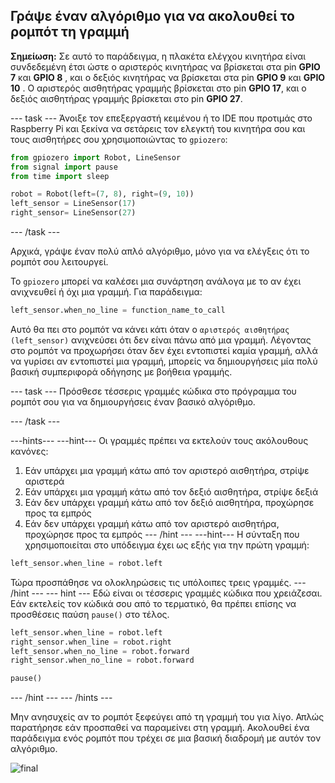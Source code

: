 ## Γράψε έναν αλγόριθμο για να ακολουθεί το ρομπότ τη γραμμή

**Σημείωση:** Σε αυτό το παράδειγμα, η πλακέτα ελέγχου κινητήρα είναι συνδεδεμένη έτσι ώστε ο αριστερός κινητήρας να βρίσκεται στα pin **GPIO 7** και **GPIO 8** , και ο δεξιός κινητήρας να βρίσκεται στα pin **GPIO 9** και **GPIO 10** . Ο αριστερός αισθητήρας γραμμής βρίσκεται στο pin **GPIO 17**, και ο δεξιός αισθητήρας γραμμής βρίσκεται στο pin **GPIO 27**.

\--- task \--- Άνοιξε τον επεξεργαστή κειμένου ή το IDE που προτιμάς στο Raspberry Pi και ξεκίνα να σετάρεις τον ελεγκτή του κινητήρα σου και τους αισθητήρες σου χρησιμοποιώντας το `gpiozero`:

```python
from gpiozero import Robot, LineSensor
from signal import pause
from time import sleep

robot = Robot(left=(7, 8), right=(9, 10)) 
left_sensor = LineSensor(17)
right_sensor= LineSensor(27)
```

\--- /task \---

Αρχικά, γράψε έναν πολύ απλό αλγόριθμο, μόνο για να ελέγξεις ότι το ρομπότ σου λειτουργεί.

Το `gpiozero` μπορεί να καλέσει μια συνάρτηση ανάλογα με το αν έχει ανιχνευθεί ή όχι μια γραμμή. Για παράδειγμα:

```python
left_sensor.when_no_line = function_name_to_call
```

Αυτό θα πει στο ρομπότ να κάνει κάτι όταν ο `αριστερός αισθητήρας (left_sensor)` ανιχνεύσει ότι δεν είναι πάνω από μια γραμμή. Λέγοντας στο ρομπότ να προχωρήσει όταν δεν έχει εντοπιστεί καμία γραμμή, αλλά να γυρίσει αν εντοπιστεί μια γραμμή, μπορείς να δημιουργήσεις μία πολύ βασική συμπεριφορά οδήγησης με βοήθεια γραμμής.

\--- task \--- Πρόσθεσε τέσσερις γραμμές κώδικα στο πρόγραμμα του ρομπότ σου για να δημιουργήσεις έναν βασικό αλγόριθμο.

\--- /task \---

\---hints\--- \---hint\--- Οι γραμμές πρέπει να εκτελούν τους ακόλουθους κανόνες:

1. Εάν υπάρχει μια γραμμή κάτω από τον αριστερό αισθητήρα, στρίψε αριστερά
2. Εάν υπάρχει μια γραμμή κάτω από τον δεξιό αισθητήρα, στρίψε δεξιά
3. Εάν δεν υπάρχει γραμμή κάτω από τον δεξιό αισθητήρα, προχώρησε προς τα εμπρός
4. Εάν δεν υπάρχει γραμμή κάτω από τον αριστερό αισθητήρα, προχώρησε προς τα εμπρός \--- /hint \--- \---hint\--- Η σύνταξη που χρησιμοποιείται στο υπόδειγμα έχει ως εξής για την πρώτη γραμμή:

```python
left_sensor.when_line = robot.left
```

Τώρα προσπάθησε να ολοκληρώσεις τις υπόλοιπες τρεις γραμμές. \--- /hint \--- \--- hint \--- Εδώ είναι οι τέσσερις γραμμές κώδικα που χρειάζεσαι. Εάν εκτελείς τον κώδικά σου από το τερματικό, θα πρέπει επίσης να προσθέσεις παύση `pause()` στο τέλος.

```python
left_sensor.when_line = robot.left
right_sensor.when_line = robot.right
left_sensor.when_no_line = robot.forward
right_sensor.when_no_line = robot.forward

pause()
```

\--- /hint \--- \--- /hints \---

Μην ανησυχείς αν το ρομπότ ξεφεύγει από τη γραμμή του για λίγο. Απλώς παρατήρησε εάν προσπαθεί να παραμείνει στη γραμμή. Ακολουθεί ένα παράδειγμα ενός ρομπότ που τρέχει σε μια βασική διαδρομή με αυτόν τον αλγόριθμο.

![final](images/final.gif)